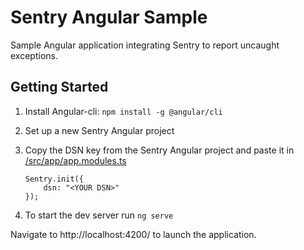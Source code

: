 # Sentry Angular Sample

Sample Angular application integrating Sentry to report uncaught exceptions.

## Getting Started
1. Install Angular-cli:
```npm install -g @angular/cli```

2. Set up a new Sentry Angular project  

3. Copy the DSN key from the Sentry Angular project and paste it in [/src/app/app.modules.ts](https://github.com/idosun/sentry-angular-sample/blob/4da28e3d3672dbd086a8b3234d82ef6ea2871f87/src/app/app.module.ts#L10)

    ```
    Sentry.init({
        dsn: "<YOUR DSN>"
    });
    ```

4. To start the dev server run 
```ng serve```

Navigate to http://localhost:4200/ to launch the application.
